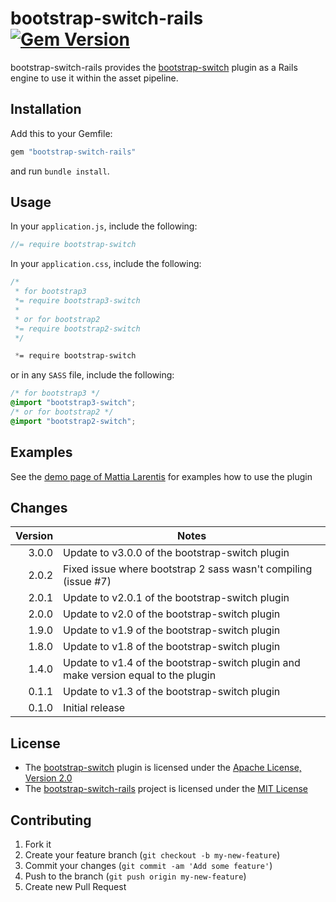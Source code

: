 # bootstrap-switch-rails [![Gem Version](https://badge.fury.io/rb/bootstrap-switch-rails.png)](http://badge.fury.io/rb/bootstrap-switch-rails)

bootstrap-switch-rails provides the [bootstrap-switch](http://www.bootstrap-switch.org/)
plugin as a Rails engine to use it within the asset pipeline.

## Installation

Add this to your Gemfile:

```ruby
gem "bootstrap-switch-rails"
```

and run `bundle install`.

## Usage

In your `application.js`, include the following:

```js
//= require bootstrap-switch
```

In your `application.css`, include the following:

```css
/*
 * for bootstrap3
 *= require bootstrap3-switch
 *
 * or for bootstrap2
 *= require bootstrap2-switch
 */

 *= require bootstrap-switch
```

or in any `SASS` file, include the following:

```css
/* for bootstrap3 */
@import "bootstrap3-switch";
/* or for bootstrap2 */
@import "bootstrap2-switch";
```

## Examples

See the [demo page of Mattia Larentis](http://www.bootstrap-switch.org/) for examples how to use the plugin

## Changes

| Version | Notes                                                                               |
| -------:| ----------------------------------------------------------------------------------- |
|   3.0.0 | Update to v3.0.0 of the bootstrap-switch plugin                                     |
|   2.0.2 | Fixed issue where bootstrap 2 sass wasn't compiling (issue #7)                      |
|   2.0.1 | Update to v2.0.1 of the bootstrap-switch plugin                                     |
|   2.0.0 | Update to v2.0 of the bootstrap-switch plugin                                       |
|   1.9.0 | Update to v1.9 of the bootstrap-switch plugin                                       |
|   1.8.0 | Update to v1.8 of the bootstrap-switch plugin                                       |
|   1.4.0 | Update to v1.4 of the bootstrap-switch plugin and make version equal to the plugin  |
|   0.1.1 | Update to v1.3 of the bootstrap-switch plugin                                       |
|   0.1.0 | Initial release                                                                     |

## License

* The [bootstrap-switch](http://www.bootstrap-switch.org/) plugin is licensed under the
[Apache License, Version 2.0](http://www.apache.org/licenses/LICENSE-2.0)
* The [bootstrap-switch-rails](https://github.com/manuelvanrijn/bootstrap-switch-rails) project is
 licensed under the [MIT License](http://opensource.org/licenses/mit-license.html)

## Contributing

1. Fork it
2. Create your feature branch (`git checkout -b my-new-feature`)
3. Commit your changes (`git commit -am 'Add some feature'`)
4. Push to the branch (`git push origin my-new-feature`)
5. Create new Pull Request
